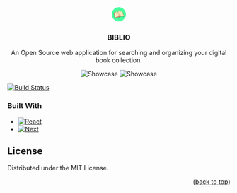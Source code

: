 <div align="center">
  <a href="https://biblio-bookshelf.netlify.app">
  <img src="public/images/favicon.ico" alt="Logo" width="32" height="32">
  </a>

  <h3 align="center">BIBLIO</h3>

  <p align="center">
    An Open Source web application for searching and organizing your digital book collection.
    <br />
  </p>
</div>

<p align="center">
    <img alt="Showcase" src="https://i.imgur.com/TyIyGSY.jpeg" width="700">
    <img alt="Showcase" src="https://i.imgur.com/1wUfmJR.jpeg" width="700">
</p>

[![Build Status](https://badges.netlify.com/api/biblio-bookshelf.netlify.app.svg?branch=main)](https://app.netlify.com/sites/biblio-bookshelf.netlify.app/deploys)


### Built With
* [![React][React.js]][React-url]
* [![Next][Next.js]][Next-url]


## License
Distributed under the MIT License.

<p align="right">(<a href="#readme-top">back to top</a>)</p>

<!-- MARKDOWN LINKS & IMAGES -->
<!-- https://www.markdownguide.org/basic-syntax/#reference-style-links -->
[product-screenshot]: https://i.imgur.com/uWuYsMX.jpeg
[Next.js]: https://img.shields.io/badge/next.js-000000?style=for-the-badge&logo=nextdotjs&logoColor=white
[Next-url]: https://nextjs.org/
[React.js]: https://img.shields.io/badge/React-20232A?style=for-the-badge&logo=react&logoColor=61DAFB
[React-url]: https://reactjs.org/
